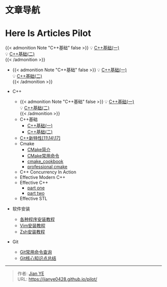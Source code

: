 # 文章导航


# Here Is Articles Pilot
{{< admonition Note "C++基础" false >}}
💡 [C++基础(一)](https://jianye0428.github.io/posts/basics_one/)</br>
💡 [C++基础(二)](https://jianye0428.github.io/posts/basics_two/)</br>
{{< /admonition >}}

- {{< admonition Note "C++基础" false >}}
💡 [C++基础(一)](https://jianye0428.github.io/posts/basics_one/)</br>
💡 [C++基础(二)](https://jianye0428.github.io/posts/basics_two/)</br>
{{< /admonition >}}

- C++
  - {{< admonition Note "C++基础" false >}}
    💡 [C++基础(一)](https://jianye0428.github.io/posts/basics_one/)</br>
    💡 [C++基础(二)](https://jianye0428.github.io/posts/basics_two/)</br>
  {{< /admonition >}}
  - C++基础
    - [C++基础(一)](https://jianye0428.github.io/posts/basics_one/)
    - [C++基础(二)](https://jianye0428.github.io/posts/basics_two/)
  - [C++新特性[11\14\17]](https://jianye0428.github.io/posts/newfeature/)
  - Cmake
    - [CMake简介](https://jianye0428.github.io/posts/cmake_introduction/)
    - [CMake常用命令](https://jianye0428.github.io/posts/commandcollection/)
    - [cmake_cookbook](https://www.bookstack.cn/read/CMake-Cookbook/content-chapter7-7.8-chinese.md)
    - [professional cmake](https://crascit.com/wp-content/uploads/2024/01/ProfessionalCMake_17th_Edition_GettingStarted.pdf)
  - C++ Concurrency In Action
  - Effective Modern C++
  - Effective C++
    - [part one](https://jianye0428.github.io/posts/effective_cpp_part_one/)
    - [part two](https://jianye0428.github.io/posts/effective_cpp_part_two/)
  - Effective STL
- 软件安装
  - [各种程序安装教程](https://jianye0428.github.io/posts/softwareinstallation/)
  - [Vim安装教程](https://jianye0428.github.io/posts/vim_installation/)
  - [Zsh安装教程](https://jianye0428.github.io/posts/zsh_installation/)
- Git
  - [Git常用命令查询](https://jianye0428.github.io/posts/commandsheet/)
  - [Git核心知识点总结](https://jianye0428.github.io/posts/gitnotes2/)

---

> 作者: [Jian YE](https://github.com/jianye0428)  
> URL: https://jianye0428.github.io/pilot/  

